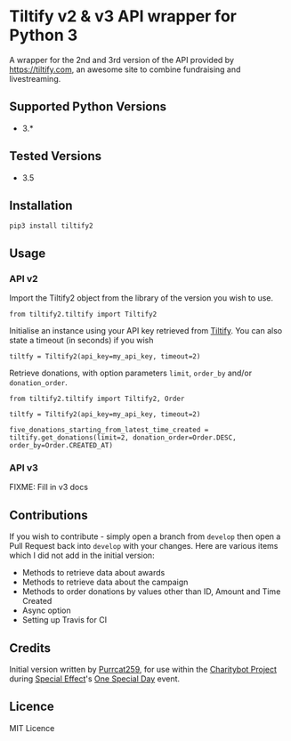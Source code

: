 # Tiltify v2 & v3 API wrapper for Python 3

A wrapper for the 2nd and 3rd version of the API provided by https://tiltify.com, an awesome site to combine fundraising and livestreaming.

## Supported Python Versions

* 3.*

## Tested Versions

* 3.5

## Installation

`pip3 install tiltify2`

## Usage

### API v2

Import the Tiltify2 object from the library of the version you wish to use.

`from tiltify2.tiltify import Tiltify2`

Initialise an instance using your API key retrieved from [Tiltify](https://tiltify.com/). You can also state a timeout (in seconds) if you wish

`tiltfy = Tiltify2(api_key=my_api_key, timeout=2)`

Retrieve donations, with option parameters `limit`, `order_by` and/or `donation_order`.

`from tiltify2.tiltify import Tiltify2, Order`

`tiltfy = Tiltify2(api_key=my_api_key, timeout=2)`


`five_donations_starting_from_latest_time_created = tiltify.get_donations(limit=2, donation_order=Order.DESC, order_by=Order.CREATED_AT)`

### API v3
FIXME: Fill in v3 docs

## Contributions

If you wish to contribute - simply open a branch from `develop` then open a Pull Request back into `develop` with your changes. Here are various items which I did not add in the initial version:

* Methods to retrieve data about awards
* Methods to retrieve data about the campaign
* Methods to order donations by values other than ID, Amount and Time Created
* Async option
* Setting up Travis for CI

## Credits

Initial version written by [Purrcat259](www.github.com/purrcat259), for use within the [Charitybot Project](https://github.com/purrcat259/charitybot2) 
during [Special Effect](http://www.specialeffect.org.uk/)'s [One Special Day](http://www.onespecialday.org.uk/) event.

## Licence

MIT Licence
